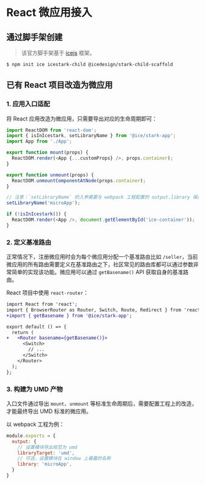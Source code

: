 # React 微应用接入

## 通过脚手架创建

> 该官方脚手架基于 [icejs](https://ice.work/) 框架。

```bash
$ npm init ice icestark-child @icedesign/stark-child-scaffold
```

## 已有 React 项目改造为微应用

### 1. 应用入口适配

将 React 应用改造为微应用，只需要导出对应的生命周期即可：

```js
import ReactDOM from 'react-dom';
import { isInIcestark, setLibraryName } from '@ice/stark-app';
import App from './App';

export function mount(props) {
  ReactDOM.render(<App {...customProps} />, props.container);
}

export function unmount(props) {
  ReactDOM.unmountComponentAtNode(props.container);
}

// 注意：`setLibraryName` 的入参需要与 webpack 工程配置的 output.library 保持一致
setLibraryName('microApp');

if (!isInIcestark()) {
  ReactDOM.render(<App />, document.getElementById('ice-container'));
}
```

### 2. 定义基准路由

正常情况下，注册微应用时会为每个微应用分配一个基准路由比如 `/seller`，当前微应用的所有路由需要定义在基准路由之下，社区常见的路由库都可以通过参数非常简单的实现该功能。微应用可以通过 `getBasename()` API 获取自身的基准路由。

React 项目中使用 `react-router`：

```diff
import React from 'react';
import { BrowserRouter as Router, Switch, Route, Redirect } from 'react-router-dom';
+import { getBasename } from '@ice/stark-app';

export default () => {
  return (
+   <Router basename={getBasename()}>
      <Switch>
        // ...
      </Switch>
    </Router>
  );
};
```

### 3. 构建为 UMD 产物

入口文件通过导出 `mount`、`unmount` 等标准生命周期后，需要配置工程上的改造，才能最终导出 UMD 标准的微应用。

以 webpack 工程为例：

```js
module.exports = {
  output: {
    // 设置模块导出规范为 umd
    libraryTarget: 'umd',
    // 可选，设置模块在 window 上暴露的名称
    library: 'microApp',
  }
}
```
